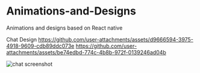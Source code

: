 # Animations-and-Designs
Animations and designs based on React native 

Chat Design
https://github.com/user-attachments/assets/d9666594-3975-4918-9609-cdb89ddc073e https://github.com/user-attachments/assets/be74edbd-774c-4b8b-972f-0139246ad04b 


![chat screenshot](https://github.com/user-attachments/assets/47e77cca-b8b6-49bc-be21-2a135722155c)

